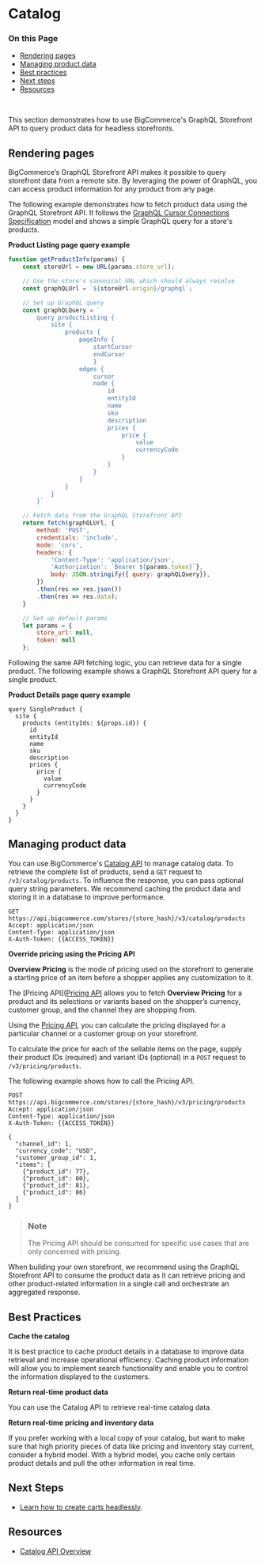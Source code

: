 # Catalog

<div class="otp" id="no-index">

### On this Page
- [Rendering pages](#rendering-pages)
- [Managing product data](#managing-product-data)
- [Best practices](#best-practices)
- [Next steps](#next-steps)
- [Resources](#resources)

</div>
</br>


This section demonstrates how to use BigCommerce's GraphQL Storefront API to query product data for headless storefronts. 

## Rendering pages

BigCommerce’s GraphQL Storefront API makes it possible to query storefront data from a remote site. By leveraging the power of GraphQL, you can access product information for any product from any page.

The following example demonstrates how to fetch product data using the GraphQL Storefront API. It follows the [GraphQL Cursor Connections Specification](https://relay.dev/graphql/connections.htm) model and shows a simple GraphQL query for a store's products.

**Product Listing page query example**

```js
function getProductInfo(params) {
    const storeUrl = new URL(params.store_url);

    // Use the store's canonical URL which should always resolve
    const graphQLUrl = `${storeUrl.origin}/graphql`;

    // Set up GraphQL query
    const graphQLQuery = `
        query productListing {
            site {
                products {
                    pageInfo {
                        startCursor
                        endCursor
                        }
                    edges {
                        cursor
                        node {
                            id
                            entityId
                            name
                            sku
                            description
                            prices {
                                price {
                                    value
                                    currencyCode
                                }
                            }
                        }
                    }
                }
            }
        }`

    // Fetch data from the GraphQL Storefront API
    return fetch(graphQLUrl, {
        method: 'POST',
        credentials: 'include',
        mode: 'cors',
        headers: { 
            'Content-Type': 'application/json', 
            'Authorization': `Bearer ${params.token}`},
            body: JSON.stringify({ query: graphQLQuery}),
        })
        .then(res => res.json())
        .then(res => res.data);
    }

    // Set up default params
    let params = {
        store_url: null,
        token: null
    };
```

Following the same API fetching logic, you can retrieve data for a single product. The following example shows a GraphQL Storefront API query for a single product.

**Product Details page query example**

```
query SingleProduct {
  site {
    products (entityIds: ${props.id}) {
      id
      entityId
      name
      sku
      description
      prices {
        price {
          value
          currencyCode
        }
      }
    }
  }
}
```
## Managing product data

You can use BigCommerce's [Catalog API](https://developer.bigcommerce.com/api-reference/catalog/catalog-api) to manage catalog data. To retrieve the complete list of products, send a `GET` request to `/v3/catalog/products`. To influence the response, you can pass optional query string parameters. We recommend caching the product data and storing it in a database to improve performance.

```http
GET https://api.bigcommerce.com/stores/{store_hash}/v3/catalog/products
Accept: application/json
Content-Type: application/json
X-Auth-Token: {{ACCESS_TOKEN}}
``` 

**Override pricing using the Pricing API**

**Overview Pricing** is the mode of pricing used on the storefront to generate a starting price of an item before a shopper applies any customization to it.

The [Pricing API]([Pricing API](https://developer.bigcommerce.com/api-reference/store-management/pricing) allows you to fetch **Overview Pricing** for a product and its selections or variants based on the shopper’s currency, customer group, and the channel they are shopping from. 

Using the [Pricing API](https://developer.bigcommerce.com/api-reference/store-management/pricing), you can calculate the pricing displayed for a particular channel or a customer group on your storefront.

To calculate the price for each of the sellable items on the page, supply their product IDs (required) and variant IDs (optional) in a `POST` request to `/v3/pricing/products`.

The following example shows how to call the Pricing API.

```http
POST https://api.bigcommerce.com/stores/{store_hash}/v3/pricing/products
Accept: application/json
Content-Type: application/json
X-Auth-Token: {{ACCESS_TOKEN}}

{
  "channel_id": 1,
  "currency_code": "USD",
  "customer_group_id": 1,
  "items": [
    {"product_id": 77},
    {"product_id": 80},
    {"product_id": 81},
    {"product_id": 86}
  ]
}
```

<div class="HubBlock--callout">
<div class="CalloutBlock--info">
<div class="HubBlock-content">

> ### Note
> The Pricing API should be consumed for specific use cases that are only concerned with pricing. 

</div>
</div>
</div>

When building your own storefront, we recommend using the GraphQL Storefront API to consume the product data as it can retrieve pricing and other product-related information in a single call and orchestrate an aggregated response.

## Best Practices

**Cache the catalog**

It is best practice to cache product details in a database to improve data retrieval and increase operational efficiency. Caching product information will allow you to implement search functionality and enable you to control the information displayed to the customers. 

**Return real-time product data**

You can use the Catalog API to retrieve real-time catalog data. 

**Return real-time pricing and inventory data**

If you prefer working with a local copy of your catalog, but want to make sure that high priority pieces of data like pricing and inventory stay current, consider a hybrid model. With a hybrid model, you cache only certain product details and pull the other information in real time. 

## Next Steps
* [Learn how to create carts headlessly]().

## Resources
* [Catalog API Overview](https://developer.bigcommerce.com/api-docs/store-management/catalog/catalog-overview)